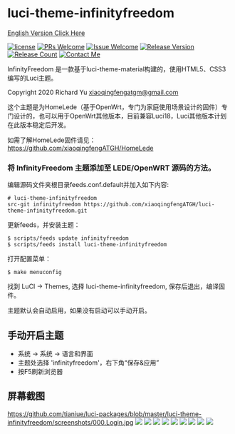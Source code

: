 # luci-theme-infinityfreedom
[ English Version Click Here ](/README.md)

[1]: https://img.shields.io/badge/license-Apache2-brightgreen.svg
[2]: /LICENSE
[3]: https://img.shields.io/badge/PRs-welcome-brightgreen.svg
[4]: https://github.com/xiaoqingfengATGH/luci-theme-infinityfreedom/pulls
[5]: https://img.shields.io/badge/Issues-welcome-brightgreen.svg
[6]: https://github.com/xiaoqingfengATGH/luci-theme-infinityfreedom/issues/new
[7]: https://img.shields.io/badge/release-v1.5-orange.svg?
[8]: https://github.com/xiaoqingfengATGH/luci-theme-infinityfreedom/releases
[9]: https://img.shields.io/github/downloads/xiaoqingfengATGH/luci-theme-infinityfreedom/total
[10]: https://img.shields.io/badge/Contact-telegram-blue
[11]: https://t.me/t_homelede
[![license][1]][2]
[![PRs Welcome][3]][4]
[![Issue Welcome][5]][6]
[![Release Version][7]][8]
[![Release Count][9]][8]
[![Contact Me][10]][11]

InfinityFreedom 是一款基于luci-theme-material构建的，使用HTML5、CSS3编写的Luci主题。

Copyright 2020 Richard Yu <xiaoqingfengatgm@gmail.com>

这个主题是为HomeLede（基于OpenWrt，专门为家庭使用场景设计的固件）专门设计的，也可以用于OpenWrt其他版本，目前兼容Luci18，Luci其他版本计划在此版本稳定后开发。

如需了解HomeLede固件请见：
https://github.com/xiaoqingfengATGH/HomeLede

### 将 InfinityFreedom 主题添加至 LEDE/OpenWRT 源码的方法。

编辑源码文件夹根目录feeds.conf.default并加入如下内容:

    # luci-theme-infinityfreedom
    src-git infinityfreedom https://github.com/xiaoqingfengATGH/luci-theme-infinityfreedom.git

更新feeds，并安装主题：

    $ scripts/feeds update infinityfreedom
    $ scripts/feeds install luci-theme-infinityfreedom

打开配置菜单：

    $ make menuconfig

找到 LuCI -> Themes, 选择 luci-theme-infinityfreedom, 保存后退出，编译固件。 

主题默认会自动启用，如果没有启动可以手动开启。

手动开启主题
----------------

  * 系统 -> 系统 -> 语言和界面
  * 主题处选择 'infinityfreedom'，右下角“保存&应用”
  * 按F5刷新浏览器

屏幕截图
----------------
https://github.com/tianiue/luci-packages/blob/master/luci-theme-infinityfreedom/screenshots/000.Login.jpg
![](/luci-packages/screenshots/001.Overview.jpg)
![](/luci-packages/screenshots/002.Firewall.jpg)
![](/luci-packages/screenshots/003.KernelLog.jpg)
![](/luci-packages/screenshots/004.Route.jpg)
![](/luci-packages/screenshots/005.SysLog.jpg)
![](/luci-packages/screenshots/100.System.jpg)
![](/luci-packages/screenshots/101.SoftwarePkgs.jpg)
![](/luci-packages/screenshots/207.upnp.jpg)
![](/luci-packages/screenshots/304.Samba.jpg)
